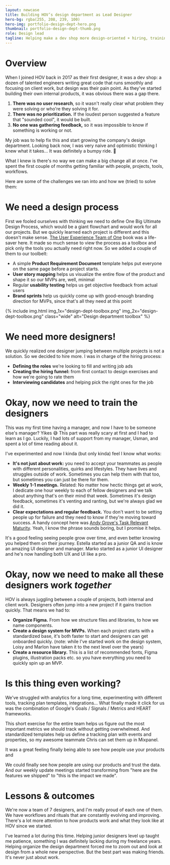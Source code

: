 ```yaml
---
layout: newcase
title: Building HOV’s design department as Lead Designer
hero-bg: rgba(255, 208, 239, 100)
hero-img: portfolio-design-dept-hero.png
thumbnail: portfolio-design-dept-thumb.png
role: Design lead
tagline: Helping make a dev shop more design-oriented + hiring, training and managing designers
---
```


# Overview
When I joined HOV back in 2017 as their first designer, it was a dev shop: a dozen of talented engineers writing great code that runs smoothly and focusing on client work, but design was their pain point. As they've started building their own internal products, it was obvious there was a gap there.

1. **There was no user research**, so it wasn't really clear what problem they were solving or who're they solving it for. 
2. **There was no prioritization.** If the loudest person suggested a feature that "sounded cool", it would be built.
3. **No one was gathering feedback,** so it was impossible to know if something is working or not.

My job was to help fix this and start growing the company's design department. Looking back now, I was very naive and optimistic thinking I knew what it takes... It was definitely a bumpy ride. 🤕

What I knew is there's no way we can make a big change all at once. I've spent the first couple of months getting familiar with people, projects, tools, workflows.

Here are some of the challenges we ran into and how we (tried) to solve them:

# We need a design process
First we fooled ourselves with thinking we need to define One Big Ultimate Design Process, which would be a giant flowchart and would work for all our projects. But we quickly learned each project is different and this doesn't make sense. [The User Experience Team of One](https://rosenfeldmedia.com/books/the-user-experience-team-of-one/) book was a life-saver here. It made so much sense to view the process as a toolbox and pick only the tools you actually need right now. So we added a couple of them to our toolbelt:
- A simple **Product Requirement Document** template helps put everyone on the same page before a project starts.
- **User story mapping** helps us visualize the entire flow of the product and shape it so our MVPs are, well, minimal
- Regular **usability testing** helps us get objective feedback from actual users
- **Brand sprints** help us quickly come up with good-enough branding direction for MVPs, since that's all they need at this point

{% include img.html img_1x="design-dept-toolbox.png" img_2x="design-dept-toolbox.png" class="wide" alt="Design department toolbox" %}

# We need more designers!
We quickly realized one designer jumping between multiple projects is not a solution. So we decided to hire more. I was in charge of the hiring process:
- **Defining the roles** we're looking to fill and writing job ads
- **Creating the hiring funnel:** from first contact to design exercises and how we're going to rate them
- **Interviewing candidates** and helping pick the right ones for the job

# Okay, now we need to train the designers
This was my first time having a manager, and now I have to be someone else's manager? Yikes 😅 This part was really scary at first and I had to learn as I go. Luckily, I had lots of support from my manager, Usman, and spent a lot of time reading about it.

I've experimented and now I kinda (but only kinda) feel I know what works:
- **It's not just about work:** you need to accept your teammates as people with different personalities, quirks and lifestyles. They have lives and struggles outside of work. Sometimes you can help them with that too, but sometimes you can just be there for them.
- **Weekly 1-1 meetings.** Related: No matter how hectic things get at work, I dedicate one hour weekly to each of fellow designers and we talk about anything that's on their mind that week. Sometimes it's design feedback, sometimes it's venting and ranting, but we're always glad we did it.
- **Clear expectations and regular feedback.** You don't want to be setting people up for failure and they need to know if they're moving toward success. A handy concept here was [Andy Grove's Task Relevant Maturity](https://medium.com/@ameet/task-relevant-maturity-aff122fb535f). Yeah, I know the phrase sounds boring, but I promise it helps.

It's a good feeling seeing people grow over time, and even better knowing you helped them on their journey. Estella started as a junior QA and is know an amazing UI designer and manager. Marko started as a junior UI designer and he's now handling both UX and UI like a pro.

# Okay, now we need to make all these designers work *together*
HOV is always juggling between a couple of projects, both internal and client work. Designers often jump into a new project if it gains traction quickly. That means we had to:
- **Organize Figma.** From how we structure files and libraries, to how we name components.
- **Create a design system for MVPs.** When each project starts with a standardized base, it's both faster to start and designers can get onboarded quickly. (note: while I've started work on the design system, Loisy and Marlon have taken it to the next level over the years)
- **Create a resource library.** This is a list of recommended fonts, Figma plugins, illustration packs etc. so you have everything you need to quickly spin up an MVP.

# Is this thing even working?
We've struggled with analytics for a long time, experimenting with different tools, tracking plan templates, integrations... What finally made it click for us was the combination of Google's Goals / Signals / Metrics and HEART frameworks.

This short exercise for the entire team helps us figure out the most important metrics we should track without getting overwhelmed. And standardized templates help us define a tracking plan with events and properties, so my awesome teammate Chris can set them up in Mixpanel.

It was a great feeling finally being able to see how people use your products and

We could finally see how people are using our products and trust the data. And our weekly update meetings started transforming from "here are the features we shipped" to "this is the impact we made".

# Lessons & outcomes
We're now a team of 7 designers, and I'm really proud of each one of them. We have workflows and rituals that are constantly evolving and improving. There's a lot more attention to how products work and what they look like at HOV since we started.

I've learned a lot during this time. Helping junior designers level up taught me patience, something I was definitely lacking during my freelance years. Helping organize the design department forced me to zoom out and look at design from a whole new perspective. But the best part was making friends. It's never just about work.